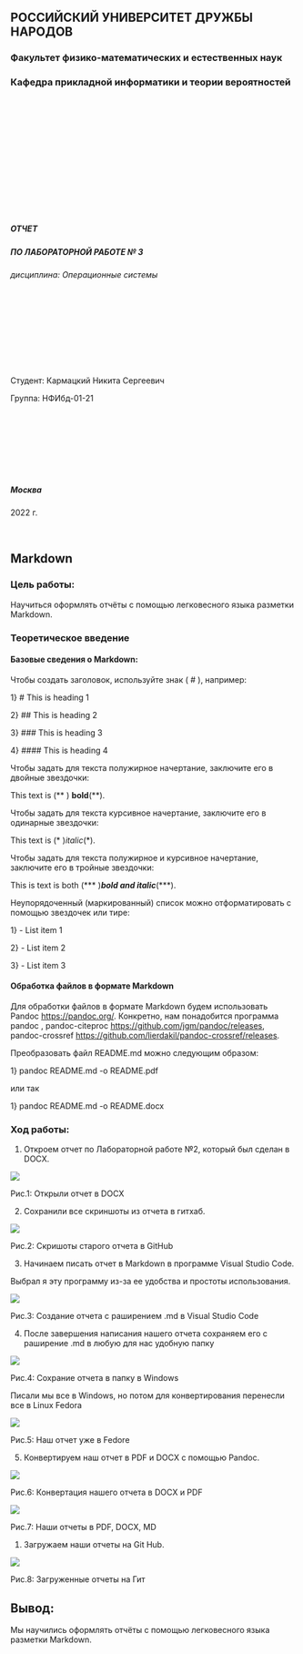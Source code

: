 ## РОССИЙСКИЙ УНИВЕРСИТЕТ ДРУЖБЫ НАРОДОВ

### Факультет физико-математических и естественных наук

### Кафедра прикладной информатики и теории вероятностей

&nbsp;

&nbsp;

&nbsp;

&nbsp;

&nbsp;

&nbsp;

&nbsp;


##### ОТЧЕТ
##### ПО ЛАБОРАТОРНОЙ РАБОТЕ № 3
*дисциплина: Операционные системы*

&nbsp;

&nbsp;

&nbsp;

&nbsp;
&nbsp;
&nbsp;
&nbsp;
&nbsp;

&nbsp;

Студент: Кармацкий Никита Сергеевич

Группа: НФИбд-01-21

&nbsp;

&nbsp;

&nbsp;

&nbsp;
&nbsp;
&nbsp;
&nbsp;

##### Москва
2022 г.

&nbsp;
&nbsp;
&nbsp;
&nbsp;&nbsp;
&nbsp;&nbsp;
&nbsp;&nbsp;
&nbsp;&nbsp;
&nbsp;

## Markdown

### Цель работы:

Научиться оформлять отчёты с помощью легковесного языка разметки Markdown.

### Теоретическое введение

#### Базовые сведения о Markdown:

Чтобы создать заголовок, используйте знак ( # ), например:

1} # This is heading 1

2} ## This is heading 2

3} ### This is heading 3

4} #### This is heading 4

Чтобы задать для текста полужирное начертание, заключите его в двойные звездочки:

This text is (** ) **bold**(**).

Чтобы задать для текста курсивное начертание, заключите его в одинарные звездочки:

This text is (* )*italic*(*).

Чтобы задать для текста полужирное и курсивное начертание, заключите его в тройные звездочки:

This is text is both (*** )***bold and italic***(***).

Неупорядоченный (маркированный) список можно отформатировать с помощью звездочек или тире:

1} - List item 1

2} - List item 2

3} - List item 3

#### Обработка файлов в формате Markdown

Для обработки файлов в формате Markdown будем использовать Pandoc
https://pandoc.org/. Конкретно, нам понадобится программа pandoc ,
pandoc-citeproc https://github.com/jgm/pandoc/releases, pandoc-crossref
https://github.com/lierdakil/pandoc-crossref/releases.

Преобразовать файл README.md можно следующим образом:

1} pandoc README.md -o README.pdf

или так

1} pandoc README.md -o README.docx

### Ход работы:

1. Откроем отчет по Лабораторной работе №2, который был сделан в DOCX.

![](pictures_lab03/1.png)

Рис.1: Открыли отчет в DOCX

2. Сохранили все скриншоты из отчета в гитхаб.

![](pictures_lab03/2.png)

Рис.2: Cкришоты старого отчета в GitHub

3. Начинаем писать отчет в Markdown в программе Visual Studio Code.

Выбрал я эту программу из-за ее удобства и простоты использования.

![](pictures_lab03/3.png)

Рис.3: Создание отчета с раширением .md в Visual Studio Code

4. После завершения написания нашего отчета сохраняем его с раширение .md в любую для нас удобную папку

![](pictures_lab03/4.png)

Рис.4: Сохрание отчета в папку в Windows

Писали мы все в Windows, но потом для конвертирования перенесли все в Linux Fedora

![](pictures_lab03/5.png)

Рис.5: Наш отчет уже в Fedore

5. Конвертируем наш отчет в PDF и DOCX с помощью Pandoc.

![](pictures_lab03/6.png)

Рис.6: Конвертация нашего отчета в DOCX и PDF

![](pictures_lab03/7.png)

Рис.7: Наши отчеты в PDF, DOCX, MD

1. Загружаем наши отчеты на Git Hub.

![](pictures_lab03/9.png)

Рис.8: Загруженные отчеты на Гит

## Вывод: 

Мы научились оформлять отчёты с помощью легковесного языка разметки Markdown.



